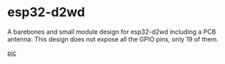 # esp32-d2wd
A barebones and small module design for esp32-d2wd including a PCB antenna.
This design does not expose all the GPIO pins, only 19 of them.

[pic](https://raw.githubusercontent.com/lbernstone/esp32-d2wd/master/esp32-d2wd.png)
